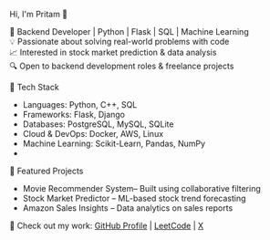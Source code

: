  Hi, I'm Pritam 👋
 
🚀 Backend Developer | Python | Flask | SQL | Machine Learning  
💡 Passionate about solving real-world problems with code  
📈 Interested in stock market prediction & data analysis  
🔍 Open to backend development roles & freelance projects  

🔧 Tech Stack
- Languages: Python, C++, SQL  
- Frameworks: Flask, Django  
- Databases: PostgreSQL, MySQL, SQLite  
- Cloud & DevOps: Docker, AWS, Linux  
- Machine Learning: Scikit-Learn, Pandas, NumPy
-  
📌 Featured Projects

- Movie Recommender System– Built using collaborative filtering  
- Stock Market Predictor – ML-based stock trend forecasting  
- Amazon Sales Insights – Data analytics on sales reports  

🔗 Check out my work: [GitHub Profile](https://github.com/iampritampyare) | [LeetCode](https://leetcode.com/u/iampritampyare/) | [X](https://x.com/iampritampyare)
